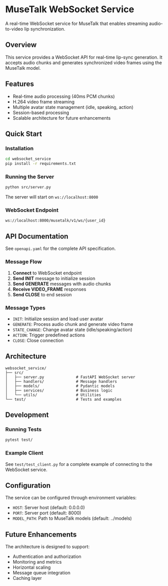 # MuseTalk WebSocket Service

A real-time WebSocket service for MuseTalk that enables streaming audio-to-video lip synchronization.

## Overview

This service provides a WebSocket API for real-time lip-sync generation. It accepts audio chunks and generates synchronized video frames using the MuseTalk model.

## Features

- Real-time audio processing (40ms PCM chunks)
- H.264 video frame streaming
- Multiple avatar state management (idle, speaking, action)
- Session-based processing
- Scalable architecture for future enhancements

## Quick Start

### Installation

```bash
cd websocket_service
pip install -r requirements.txt
```

### Running the Server

```bash
python src/server.py
```

The server will start on `ws://localhost:8000`

### WebSocket Endpoint

```
ws://localhost:8000/musetalk/v1/ws/{user_id}
```

## API Documentation

See `openapi.yaml` for the complete API specification.

### Message Flow

1. **Connect** to WebSocket endpoint
2. **Send INIT** message to initialize session
3. **Send GENERATE** messages with audio chunks
4. **Receive VIDEO_FRAME** responses
5. **Send CLOSE** to end session

### Message Types

- `INIT`: Initialize session and load user avatar
- `GENERATE`: Process audio chunk and generate video frame
- `STATE_CHANGE`: Change avatar state (idle/speaking/action)
- `ACTION`: Trigger predefined actions
- `CLOSE`: Close connection

## Architecture

```
websocket_service/
├── src/
│   ├── server.py              # FastAPI WebSocket server
│   ├── handlers/              # Message handlers
│   ├── models/                # Pydantic models
│   ├── services/              # Business logic
│   └── utils/                 # Utilities
└── test/                      # Tests and examples
```

## Development

### Running Tests

```bash
pytest test/
```

### Example Client

See `test/test_client.py` for a complete example of connecting to the WebSocket service.

## Configuration

The service can be configured through environment variables:

- `HOST`: Server host (default: 0.0.0.0)
- `PORT`: Server port (default: 8000)
- `MODEL_PATH`: Path to MuseTalk models (default: ../models)

## Future Enhancements

The architecture is designed to support:
- Authentication and authorization
- Monitoring and metrics
- Horizontal scaling
- Message queue integration
- Caching layer